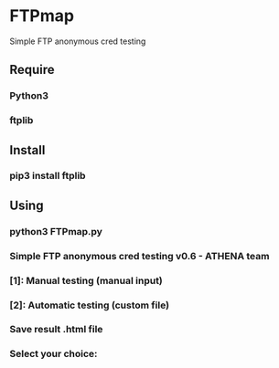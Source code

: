 # FTPmap
Simple FTP anonymous cred testing
## Require
### Python3
### ftplib
## Install
### pip3 install ftplib
## Using
### python3 FTPmap.py 
### Simple FTP anonymous cred testing v0.6 - ATHENA team
### [1]: Manual testing (manual input)
### [2]: Automatic testing (custom file)
### Save result .html file
### Select your choice: 
